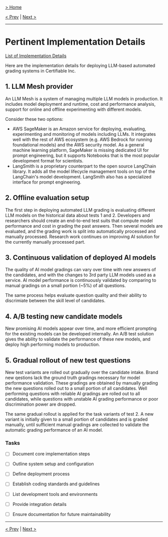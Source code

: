 [> Home](../readme.md)

[< Prev](../7.ADRs/readme.md)  |  [Next >](../9.Conclusion/readme.md)

---

# Pertinent Implementation Details

[List of Implementation Details](#implementation-details)

Here are the implementation details for deploying LLM-based automated grading systems in Certifiable Inc.


## 1. LLM Mesh provider

An LLM Mesh is a system of managing multiple LLM models in production. It includes model deployment and runtime, cost and performance analysis, support for online and offline experimenting with different models.

Consider these two options:

- AWS SageMaker is an Amazon service for deploying, evaluating, experimenting and monitoring of models including LLMs. It integrates well with the rest of AWS ecosystem (e.g. AWS Bedrock for running foundational models) and the AWS security model. As a general machine learning platform, SageMaker is missing dedicated UI for prompt engineering, but it supports Notebooks that is the most popular development format for scientists.
- LangSmith is a proprietary counterpart to the open source LangChain library. It adds all the model lifecycle management tools on top of the LangChain's model development. LangSmith also has a specialized interface for prompt engineering.


## 2. Offline evaluation setup

The first step in deploying automated LLM grading is evaluating different LLM models on the historical data about tests 1 and 2. Developers and researchers should create an end-to-end test suits that compute model performance and cost in grading the past answers. Then several models are evaluated, and the grading work is split into automatically processed and manually processed. Research work continues on improving AI solution for the currently manually processed part.


## 3. Continuous validation of deployed AI models

The quality of AI model gradings can vary over time with new answers of the candidates, and with the changes to 3rd party LLM models used as a service. AI model performance is continuously validated by comparing to manual gradings on a small portion (~5%) of all questions.

The same process helps evaluate question quality and their ability to discrimiate between the skill level of candidates.


## 4. A/B testing new candidate models

New promising AI models appear over time, and more efficient prompting for the existing models can be developed internally. An A/B test solution gives the ability to validate the performance of these new models, and deploy high performing models to production.


## 5. Gradual rollout of new test questions

New test variants are rolled out gradually over the candidate intake. Brand new qestions lack the ground truth gradings necessary for model performance validation. These gradings are obtained by manually grading the new questions rolled out to a small portion of all candidates. Well performing questions with reliable AI gradings are rolled out to all candidates, while questions with unstable AI grading performance or poor discrimination power are dropped.

The same gradual rollout is applied for the task variants of test 2. A new variant is initially given to a small portion of candidates and is graded manually, until sufficient manual gradings are collected to validate the automatic grading performance of an AI model.


### **Tasks**
* [ ] Document core implementation steps
* [ ] Outline system setup and configuration
* [ ] Define deployment process
* [ ] Establish coding standards and guidelines
* [ ] List development tools and environments
* [ ] Provide integration details
* [ ] Ensure documentation for future maintainability


---

[< Prev](../7.ADRs/readme.md)  |  [Next >](../9.Conclusion/readme.md)
